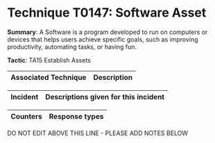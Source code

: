 # Technique T0147: Software Asset

**Summary**: A Software is a program developed to run on computers or devices that helps users achieve specific goals, such as improving productivity, automating tasks, or having fun.

**Tactic**: TA15 Establish Assets 


| Associated Technique | Description |
| --------- | ------------------------- |



| Incident | Descriptions given for this incident |
| -------- | -------------------- |



| Counters | Response types |
| -------- | -------------- |


DO NOT EDIT ABOVE THIS LINE - PLEASE ADD NOTES BELOW